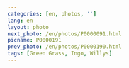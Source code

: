 ```yaml
---
categories: [en, photos, '']
lang: en
layout: photo
next_photo: /en/photos/P0000091.html
picname: P0000191
prev_photo: /en/photos/P0000190.html
tags: [Green Grass, Ingo, Willys]
---
```

